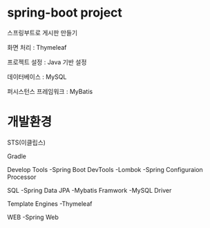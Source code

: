 # spring-boot project
스프링부트로 게시판 만들기 

화면 처리 : Thymeleaf

프로젝트 설정 : Java 기반 설정

데이터베이스 : MySQL

퍼시스턴스 프레임워크 : MyBatis


# 개발환경
STS(이클립스)

Gradle

Develop Tools
-Spring Boot DevTools
-Lombok
-Spring Configuraion Processor

SQL
-Spring Data JPA
-Mybatis Framwork
-MySQL Driver

Template Engines
-Thymeleaf

WEB
-Spring Web
